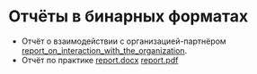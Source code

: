 # Отчёты в бинарных форматах

- Отчёт о взаимодействии с организацией-партнёром
[report_on_interaction_with_the_organization](../docs/report_on_interaction_with_the_organization.md).
- Отчёт по практике
[report.docx](report.docx) [report.pdf](report.pdf)